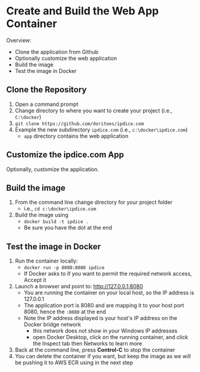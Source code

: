 # Create and Build the Web App Container
Overview:
- Clone the application from Github
- Optionally customize the web application
- Build the image
- Test the image in Docker

## Clone the Repository
1. Open a command prompt
2. Change directory to where you want to create your project (i.e., `C:\docker`)
3. `git clone https://github.com/doritoes/ipdice.com`
4. Example the new subdirectory `ipdice.com` (i.e., `c:\docker\ipdice.com`)
    - `app` directory contains the web application

## Customize the ipdice.com App
Optionally, customize the application.

## Build the image
1. From the command line change directory for your project folder
    - i.e., `cd c:\docker\ipdice.com`
2. Build the image using
    - `docker build -t ipdice .`
    - Be sure you have the dot at the end

## Test the image in Docker
1. Run the container locally:
    - `docker run -p 8080:8080 ipdice`
    - If Docker asks to if you want to permit the required network access, Accept it
2. Launch a browser and point to: http://127.0.0.1:8080
    - You are running the container on your local host, so the IP address is 127.0.0.1
    - The application port is 8080 and are mapping it to your host port 8080, hence the `:8080` at the end
    - Note the IP address displayed is your host's IP address on the Docker bridge network
      - this network does not show in your Windows IP addresses
      - open Docker Desktop, click on the running container, and click the Inspect tab then Networks to learn more
3. Back at the command line, press **Control-C** to stop the container
4. You can delete the container if you want, but keep the image as we will be pushing it to AWS ECR using in the next step
